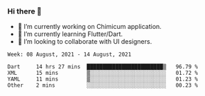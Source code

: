 ### Hi there 👋

<!--
**devcat37/devcat37** is a ✨ _special_ ✨ repository because its `README.md` (this file) appears on your GitHub profile.-->


- 🔭 I’m currently working on Chimicum application.
- 🌱 I’m currently learning Flutter/Dart.
- 👯 I’m looking to collaborate with UI designers.
<!-- - 🤔 I’m looking for help with ... -->

<!--START_SECTION:waka-->
```text
Week: 08 August, 2021 - 14 August, 2021

Dart     14 hrs 27 mins  ████████████████████████▒   96.79 % 
XML      15 mins         ▒░░░░░░░░░░░░░░░░░░░░░░░░   01.72 % 
YAML     11 mins         ▒░░░░░░░░░░░░░░░░░░░░░░░░   01.23 % 
Other    2 mins          ░░░░░░░░░░░░░░░░░░░░░░░░░   00.23 % 
```
<!--END_SECTION:waka-->
